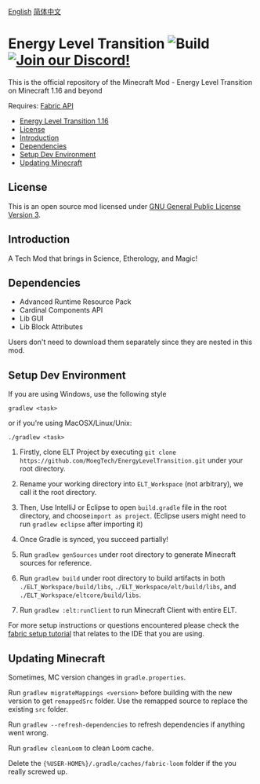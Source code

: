 [English](README.md)  [简体中文](README-zh_cn.md)

# Energy Level Transition ![Build](https://github.com/MoegTech/EnergyLevelTransition/workflows/Build/badge.svg) [![Join our Discord!](https://img.shields.io/badge/Discord-Join%20Us-blue)](https://discord.gg/BWn6E94)

This is the official repository of the Minecraft Mod - Energy Level Transition on Minecraft 1.16 and beyond

Requires: [Fabric API](https://github.com/FabricMC/fabric)

- [Energy Level Transition 1.16](#energy-level-transition-116)
- [License](#license)
- [Introduction](#introduction)
- [Dependencies](#dependencies)
- [Setup Dev Environment](#setup-dev-environment)
- [Updating Minecraft](#updating-minecraft)

## License

This is an open source mod licensed under [GNU General Public License Version 3](https://www.gnu.org/licenses/). 
  
## Introduction

A Tech Mod that brings in Science, Etherology, and Magic!

## Dependencies

- Advanced Runtime Resource Pack
- Cardinal Components API
- Lib GUI
- Lib Block Attributes

Users don't need to download them separately since they are nested in this mod. 

## Setup Dev Environment

If you are using Windows, use the following style

```gradlew <task>```

or if you're using MacOSX/Linux/Unix:

```./gradlew <task>```

1. Firstly, clone ELT Project by executing `git clone https://github.com/MoegTech/EnergyLevelTransition.git` under your root directory. 

2. Rename your working directory into `ELT_Workspace` (not arbitrary), we call it the root directory. 

3. Then, Use IntelliJ or Eclipse to open `build.gradle` file in the root directory, and choose`import as project`. (Eclipse users might need to run `gradlew eclipse` after importing it)

4. Once Gradle is synced, you succeed partially!

5. Run `gradlew genSources` under root directory to generate Minecraft sources for reference. 

6. Run `gradlew build` under root directory to build artifacts in both `./ELT_Workspace/build/libs`, `./ELT_Workspace/elt/build/libs`, and `./ELT_Workspace/eltcore/build/libs`.

7. Run `gradlew :elt:runClient` to run Minecraft Client with entire ELT.

For more setup instructions or questions encountered please check the [fabric setup tutorial](https://fabricmc.net/wiki/tutorial:setup) that relates to the IDE that you are using.

## Updating Minecraft

Sometimes, MC version changes in `gradle.properties`. 

Run `gradlew migrateMappings <version>` before building with the new version to get `remappedSrc` folder. Use the remapped source to replace the existing `src` folder. 
 
Run `gradlew --refresh-dependencies` to refresh dependencies if anything went wrong.

Run `gradlew cleanLoom` to clean Loom cache. 

Delete the `{%USER-HOME%}/.gradle/caches/fabric-loom` folder if the you really screwed up.
